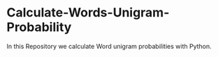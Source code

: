 # Calculate-Words-Unigram-Probability
In this Repository we calculate Word unigram probabilities with Python.
